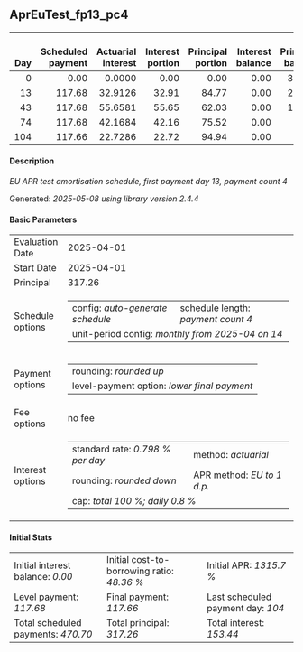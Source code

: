 <h2>AprEuTest_fp13_pc4</h2>
<table>
    <thead style="vertical-align: bottom;">
        <th style="text-align: right;">Day</th>
        <th style="text-align: right;">Scheduled payment</th>
        <th style="text-align: right;">Actuarial interest</th>
        <th style="text-align: right;">Interest portion</th>
        <th style="text-align: right;">Principal portion</th>
        <th style="text-align: right;">Interest balance</th>
        <th style="text-align: right;">Principal balance</th>
        <th style="text-align: right;">Total actuarial interest</th>
        <th style="text-align: right;">Total interest</th>
        <th style="text-align: right;">Total principal</th>
    </thead>
    <tr style="text-align: right;">
        <td class="ci00">0</td>
        <td class="ci01" style="white-space: nowrap;">0.00</td>
        <td class="ci02">0.0000</td>
        <td class="ci03">0.00</td>
        <td class="ci04">0.00</td>
        <td class="ci05">0.00</td>
        <td class="ci06">317.26</td>
        <td class="ci07">0.0000</td>
        <td class="ci08">0.00</td>
        <td class="ci09">0.00</td>
    </tr>
    <tr style="text-align: right;">
        <td class="ci00">13</td>
        <td class="ci01" style="white-space: nowrap;">117.68</td>
        <td class="ci02">32.9126</td>
        <td class="ci03">32.91</td>
        <td class="ci04">84.77</td>
        <td class="ci05">0.00</td>
        <td class="ci06">232.49</td>
        <td class="ci07">32.9126</td>
        <td class="ci08">32.91</td>
        <td class="ci09">84.77</td>
    </tr>
    <tr style="text-align: right;">
        <td class="ci00">43</td>
        <td class="ci01" style="white-space: nowrap;">117.68</td>
        <td class="ci02">55.6581</td>
        <td class="ci03">55.65</td>
        <td class="ci04">62.03</td>
        <td class="ci05">0.00</td>
        <td class="ci06">170.46</td>
        <td class="ci07">88.5707</td>
        <td class="ci08">88.56</td>
        <td class="ci09">146.80</td>
    </tr>
    <tr style="text-align: right;">
        <td class="ci00">74</td>
        <td class="ci01" style="white-space: nowrap;">117.68</td>
        <td class="ci02">42.1684</td>
        <td class="ci03">42.16</td>
        <td class="ci04">75.52</td>
        <td class="ci05">0.00</td>
        <td class="ci06">94.94</td>
        <td class="ci07">130.7391</td>
        <td class="ci08">130.72</td>
        <td class="ci09">222.32</td>
    </tr>
    <tr style="text-align: right;">
        <td class="ci00">104</td>
        <td class="ci01" style="white-space: nowrap;">117.66</td>
        <td class="ci02">22.7286</td>
        <td class="ci03">22.72</td>
        <td class="ci04">94.94</td>
        <td class="ci05">0.00</td>
        <td class="ci06">0.00</td>
        <td class="ci07">153.4677</td>
        <td class="ci08">153.44</td>
        <td class="ci09">317.26</td>
    </tr>
</table>
<h4>Description</h4>
<p><i>EU APR test amortisation schedule, first payment day 13, payment count 4</i></p>
<p>Generated: <i>2025-05-08 using library version 2.4.4</i></p>
<h4>Basic Parameters</h4>
<table>
    <tr>
        <td>Evaluation Date</td>
        <td>2025-04-01</td>
    </tr>
    <tr>
        <td>Start Date</td>
        <td>2025-04-01</td>
    </tr>
    <tr>
        <td>Principal</td>
        <td>317.26</td>
    </tr>
    <tr>
        <td>Schedule options</td>
        <td>
            <table>
                <tr>
                    <td>config: <i>auto-generate schedule</i></td>
                    <td>schedule length: <i><i>payment count</i> 4</i></td>
                </tr>
                <tr>
                    <td colspan="2" style="white-space: nowrap;">unit-period config: <i>monthly from 2025-04 on 14</i></td>
                </tr>
            </table>
        </td>
    </tr>
    <tr>
        <td>Payment options</td>
        <td>
            <table>
                <tr>
                    <td>rounding: <i>rounded up</i></td>
                </tr>
                <tr>
                    <td>level-payment option: <i>lower&nbsp;final&nbsp;payment</i></td>
                </tr>
            </table>
        </td>
    </tr>
    <tr>
        <td>Fee options</td>
        <td>no fee
        </td>
    </tr>
    <tr>
        <td>Interest options</td>
        <td>
            <table>
                <tr>
                    <td>standard rate: <i>0.798 % per day</i></td>
                    <td>method: <i>actuarial</i></td>
                </tr>
                <tr>
                    <td>rounding: <i>rounded down</i></td>
                    <td>APR method: <i>EU to 1 d.p.</i></td>
                </tr>
                <tr>
                    <td colspan="2">cap: <i>total 100 %; daily 0.8 %</td>
                </tr>
            </table>
        </td>
    </tr>
</table>
<h4>Initial Stats</h4>
<table>
    <tr>
        <td>Initial interest balance: <i>0.00</i></td>
        <td>Initial cost-to-borrowing ratio: <i>48.36 %</i></td>
        <td>Initial APR: <i>1315.7 %</i></td>
    </tr>
    <tr>
        <td>Level payment: <i>117.68</i></td>
        <td>Final payment: <i>117.66</i></td>
        <td>Last scheduled payment day: <i>104</i></td>
    </tr>
    <tr>
        <td>Total scheduled payments: <i>470.70</i></td>
        <td>Total principal: <i>317.26</i></td>
        <td>Total interest: <i>153.44</i></td>
    </tr>
</table>